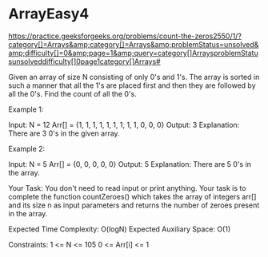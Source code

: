 # ArrayEasy4
https://practice.geeksforgeeks.org/problems/count-the-zeros2550/1/?category[]=Arrays&amp;category[]=Arrays&amp;problemStatus=unsolved&amp;difficulty[]=0&amp;page=1&amp;query=category[]ArraysproblemStatusunsolveddifficulty[]0page1category[]Arrays#

Given an array of size N consisting of only 0's and 1's. The array is sorted in such a manner that all the 1's are placed first and then they are followed by all the 0's. Find the count of all the 0's.

Example 1:

Input:
N = 12
Arr[] = {1, 1, 1, 1, 1, 1, 1, 1, 1, 0, 0, 0}
Output: 3
Explanation: There are 3 0's in the given array.

Example 2:

Input:
N = 5
Arr[] = {0, 0, 0, 0, 0}
Output: 5
Explanation: There are 5 0's in the array.

Your Task:
You don't need to read input or print anything. Your task is to complete the function countZeroes() which takes the array of integers arr[] and its size n as input parameters and returns the number of zeroes present in the array.


Expected Time Complexity: O(logN)
Expected Auxiliary Space: O(1)


Constraints:
1 <= N <= 105
0 <= Arr[i] <= 1
 
